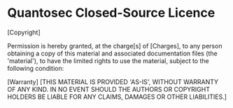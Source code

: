 # Quantosec Closed-Source Licence
[Copyright]

Permission is hereby granted, at the charge[s] of [Charges], to any person
obtaining a copy of this material and associated documentation files (the
'material'), to have the limited rights to use the material, subject to the
following condition:

[Warranty] [THIS MATERIAL IS PROVIDED 'AS-IS', WITHOUT WARRANTY OF ANY KIND.
IN NO EVENT SHOULD THE AUTHORS OR COPYRIGHT HOLDERS BE LIABLE FOR ANY CLAIMS,
DAMAGES OR OTHER LIABILITIES.]
